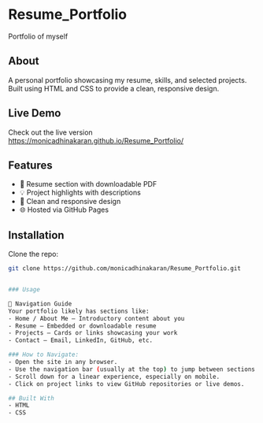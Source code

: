 # Resume_Portfolio
Portfolio of myself
## About
A personal portfolio showcasing my resume, skills, and selected projects. Built using HTML and CSS to provide a clean, responsive design.
## Live Demo
Check out the live version https://monicadhinakaran.github.io/Resume_Portfolio/
## Features
- 📄 Resume section with downloadable PDF
- 💡 Project highlights with descriptions
- 🎨 Clean and responsive design
- 🌐 Hosted via GitHub Pages
## Installation
  Clone the repo:
   ```bash
   git clone https://github.com/monicadhinakaran/Resume_Portfolio.git


### Usage

🧭 Navigation Guide
Your portfolio likely has sections like:
- Home / About Me – Introductory content about you
- Resume – Embedded or downloadable resume
- Projects – Cards or links showcasing your work
- Contact – Email, LinkedIn, GitHub, etc.
  
### How to Navigate:
- Open the site in any browser.
- Use the navigation bar (usually at the top) to jump between sections.
- Scroll down for a linear experience, especially on mobile.
- Click on project links to view GitHub repositories or live demos.

## Built With
- HTML
- CSS

